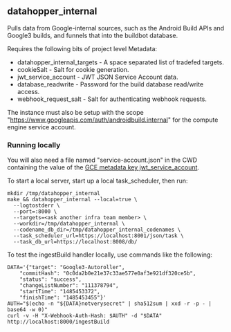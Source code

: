 datahopper_internal
-------------------

Pulls data from Google-internal sources, such as the Android Build APIs and
Google3 builds, and funnels that into the buildbot database.

Requires the following bits of project level Metadata:

  * datahopper_internal_targets - A space separated list of tradefed targets.
  * cookieSalt - Salt for cookie generation.
  * jwt_service_account - JWT JSON Service Account data.
  * database_readwrite - Password for the build database read/write access.
  * webhook_request_salt - Salt for authenticating webhook requests.

The instance must also be setup with the scope
"https://www.googleapis.com/auth/androidbuild.internal" for the compute engine
service account.

### Running locally

You will also need a file named "service-account.json" in the CWD containing the
value of the
[GCE metadata key jwt_service_account](https://console.cloud.google.com/project/31977622648/compute/metadata).

To start a local server, start up a local task_scheduler, then run:

```
mkdir /tmp/datahopper_internal
make && datahopper_internal --local=true \
  --logtostderr \
  --port=:8000 \
  --targets=<ask another infra team member> \
  --workdir=/tmp/datahopper_internal \
  --codename_db_dir=/tmp/datahopper_internal_codenames \
  --task_scheduler_url=https://localhost:8001/json/task \
  --task_db_url=https://localhost:8008/db/
```

To test the ingestBuild handler locally, use commands like the following:

```
DATA='{"target": "Google3-Autoroller",
    "commitHash": "0c0da2b0e21e37c33ae577e0af3e921df320ce5b",
    "status": "success",
    "changeListNumber": "111378794",
    "startTime": "1485453372",
    "finishTime": "1485453455"}'
AUTH="$(echo -n "${DATA}notverysecret" | sha512sum | xxd -r -p - | base64 -w 0)"
curl -v -H "X-Webhook-Auth-Hash: $AUTH" -d "$DATA" http://localhost:8000/ingestBuild
```
